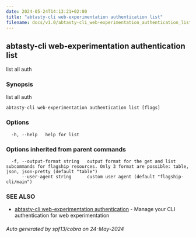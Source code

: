 ```yaml
---
date: 2024-05-24T14:13:21+02:00
title: "abtasty-cli web-experimentation authentication list"
filename: docs/v1.0/abtasty-cli_web-experimentation_authentication_list.md
---
```

## abtasty-cli web-experimentation authentication list

list all auth

### Synopsis

list all auth

```
abtasty-cli web-experimentation authentication list [flags]
```

### Options

```
  -h, --help   help for list
```

### Options inherited from parent commands

```
  -f, --output-format string   output format for the get and list subcommands for flagship resources. Only 3 format are possible: table, json, json-pretty (default "table")
      --user-agent string      custom user agent (default "flagship-cli/main")
```

### SEE ALSO

* [abtasty-cli web-experimentation authentication](/docs/v1.0/abtasty-cli_web-experimentation_authentication.md)	 - Manage your CLI authentication for web experimentation

###### Auto generated by spf13/cobra on 24-May-2024

